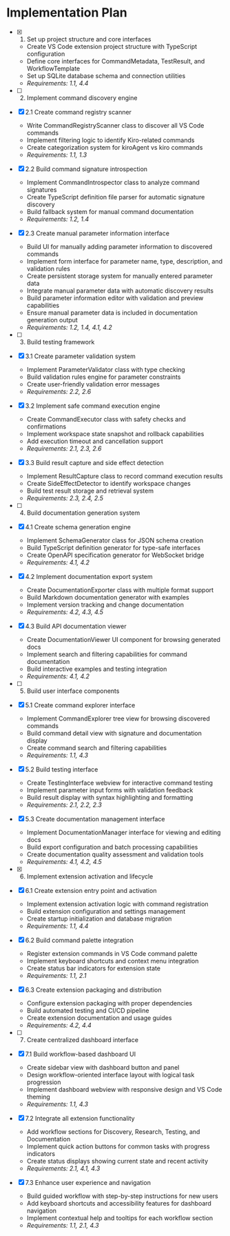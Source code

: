 # Implementation Plan

- [x] 1. Set up project structure and core interfaces
  - Create VS Code extension project structure with TypeScript configuration
  - Define core interfaces for CommandMetadata, TestResult, and WorkflowTemplate
  - Set up SQLite database schema and connection utilities
  - _Requirements: 1.1, 4.4_

- [ ] 2. Implement command discovery engine
- [x] 2.1 Create command registry scanner
  - Write CommandRegistryScanner class to discover all VS Code commands
  - Implement filtering logic to identify Kiro-related commands
  - Create categorization system for kiroAgent vs kiro commands
  - _Requirements: 1.1, 1.3_

- [x] 2.2 Build command signature introspection
  - Implement CommandIntrospector class to analyze command signatures
  - Create TypeScript definition file parser for automatic signature discovery
  - Build fallback system for manual command documentation
  - _Requirements: 1.2, 1.4_

- [x] 2.3 Create manual parameter information interface
  - Build UI for manually adding parameter information to discovered commands
  - Implement form interface for parameter name, type, description, and validation rules
  - Create persistent storage system for manually entered parameter data
  - Integrate manual parameter data with automatic discovery results
  - Build parameter information editor with validation and preview capabilities
  - Ensure manual parameter data is included in documentation generation output
  - _Requirements: 1.2, 1.4, 4.1, 4.2_

- [ ] 3. Build testing framework
- [x] 3.1 Create parameter validation system
  - Implement ParameterValidator class with type checking
  - Build validation rules engine for parameter constraints
  - Create user-friendly validation error messages
  - _Requirements: 2.2, 2.6_

- [x] 3.2 Implement safe command execution engine
  - Create CommandExecutor class with safety checks and confirmations
  - Implement workspace state snapshot and rollback capabilities
  - Add execution timeout and cancellation support
  - _Requirements: 2.1, 2.3, 2.6_

- [x] 3.3 Build result capture and side effect detection
  - Implement ResultCapture class to record command execution results
  - Create SideEffectDetector to identify workspace changes
  - Build test result storage and retrieval system
  - _Requirements: 2.3, 2.4, 2.5_

- [ ] 4. Build documentation generation system
- [x] 4.1 Create schema generation engine
  - Implement SchemaGenerator class for JSON schema creation
  - Build TypeScript definition generator for type-safe interfaces
  - Create OpenAPI specification generator for WebSocket bridge
  - _Requirements: 4.1, 4.2_

- [x] 4.2 Implement documentation export system
  - Create DocumentationExporter class with multiple format support
  - Build Markdown documentation generator with examples
  - Implement version tracking and change documentation
  - _Requirements: 4.2, 4.3, 4.5_

- [x] 4.3 Build API documentation viewer
  - Create DocumentationViewer UI component for browsing generated docs
  - Implement search and filtering capabilities for command documentation
  - Build interactive examples and testing integration
  - _Requirements: 4.1, 4.2_

- [ ] 5. Build user interface components
- [x] 5.1 Create command explorer interface
  - Implement CommandExplorer tree view for browsing discovered commands
  - Build command detail view with signature and documentation display
  - Create command search and filtering capabilities
  - _Requirements: 1.1, 4.3_

- [x] 5.2 Build testing interface
  - Create TestingInterface webview for interactive command testing
  - Implement parameter input forms with validation feedback
  - Build result display with syntax highlighting and formatting
  - _Requirements: 2.1, 2.2, 2.3_

- [x] 5.3 Create documentation management interface
  - Implement DocumentationManager interface for viewing and editing docs
  - Build export configuration and batch processing capabilities
  - Create documentation quality assessment and validation tools
  - _Requirements: 4.1, 4.2, 4.5_

- [x] 6. Implement extension activation and lifecycle
- [x] 6.1 Create extension entry point and activation
  - Implement extension activation logic with command registration
  - Build extension configuration and settings management
  - Create startup initialization and database migration
  - _Requirements: 1.1, 4.4_

- [x] 6.2 Build command palette integration
  - Register extension commands in VS Code command palette
  - Implement keyboard shortcuts and context menu integration
  - Create status bar indicators for extension state
  - _Requirements: 1.1, 2.1_

- [x] 6.3 Create extension packaging and distribution
  - Configure extension packaging with proper dependencies
  - Build automated testing and CI/CD pipeline
  - Create extension documentation and usage guides
  - _Requirements: 4.2, 4.4_

- [ ] 7. Create centralized dashboard interface
- [x] 7.1 Build workflow-based dashboard UI
  - Create sidebar view with dashboard button and panel
  - Design workflow-oriented interface layout with logical task progression
  - Implement dashboard webview with responsive design and VS Code theming
  - _Requirements: 1.1, 4.3_

- [x] 7.2 Integrate all extension functionality
  - Add workflow sections for Discovery, Research, Testing, and Documentation
  - Implement quick action buttons for common tasks with progress indicators
  - Create status displays showing current state and recent activity
  - _Requirements: 2.1, 4.1, 4.3_

- [x] 7.3 Enhance user experience and navigation
  - Build guided workflow with step-by-step instructions for new users
  - Add keyboard shortcuts and accessibility features for dashboard navigation
  - Implement contextual help and tooltips for each workflow section
  - _Requirements: 1.1, 2.1, 4.3_